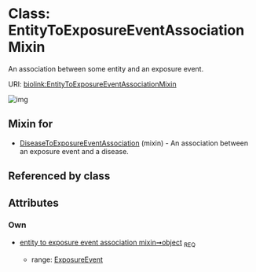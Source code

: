 
# Class: EntityToExposureEventAssociationMixin


An association between some entity and an exposure event.

URI: [biolink:EntityToExposureEventAssociationMixin](https://w3id.org/biolink/vocab/EntityToExposureEventAssociationMixin)


![img](http://yuml.me/diagram/nofunky;dir:TB/class/[ExposureEvent],[ExposureEvent]<object%201..1-++[EntityToExposureEventAssociationMixin],[DiseaseToExposureEventAssociation]uses%20-.->[EntityToExposureEventAssociationMixin],[DiseaseToExposureEventAssociation])

## Mixin for

 * [DiseaseToExposureEventAssociation](DiseaseToExposureEventAssociation.md) (mixin)  - An association between an exposure event and a disease.

## Referenced by class


## Attributes


### Own

 * [entity to exposure event association mixin➞object](entity_to_exposure_event_association_mixin_object.md)  <sub>REQ</sub>

     * range: [ExposureEvent](ExposureEvent.md)
